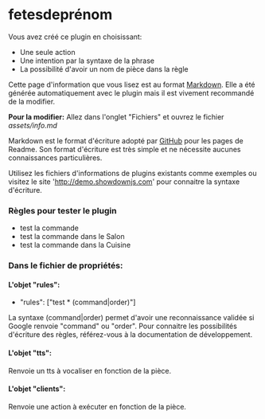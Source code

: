 # fetesdeprénom

Vous avez créé ce plugin en choisissant:
- Une seule action
- Une intention par la syntaxe de la phrase
- La possibilité d'avoir un nom de pièce dans la règle

Cette page d'information que vous lisez est au format [Markdown](https://fr.wikipedia.org/wiki/Markdown).
Elle a été générée automatiquement avec le plugin mais il est vivement recommandé de la modifier.

**Pour la modifier:** Allez dans l'onglet "Fichiers" et ouvrez le fichier _assets/info.md_

Markdown est le format d'écriture adopté par [GitHub](https://github.com/) pour les pages de Readme. 
Son format d'écriture est très simple et ne nécessite aucunes connaissances particulières.

Utilisez les fichiers d'informations de plugins existants comme exemples ou visitez le site 'http://demo.showdownjs.com' pour connaitre la syntaxe d'écriture.


### Règles pour tester le plugin
- test la commande
- test la commande dans le Salon
- test la commande dans la Cuisine

### Dans le fichier de propriétés:

#### L'objet "rules":
- "rules": ["test * (command|order)"]

La syntaxe (command|order) permet d'avoir une reconnaissance validée si Google renvoie "command" ou "order".
Pour connaitre les possibilités d'écriture des règles, référez-vous à la documentation de développement.

#### L'objet "tts":
Renvoie un tts à vocaliser en fonction de la pièce.

#### L'objet "clients":
Renvoie une action à exécuter en fonction de la pièce.

<br><br><br><br>